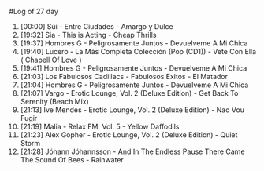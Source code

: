 #Log of 27 day

1. [00:00] Súi - Entre Ciudades - Amargo y Dulce
1. [19:32] Sia - This is Acting - Cheap Thrills
1. [19:37] Hombres G - Peligrosamente Juntos - Devuelveme A Mi Chica
1. [19:40] Lucero - La Más Completa Colección (Pop (CD1)) - Vete Con Ella ( Chapell Of Love )
1. [19:41] Hombres G - Peligrosamente Juntos - Devuelveme A Mi Chica
1. [21:03] Los Fabulosos Cadillacs - Fabulosos Exitos - El Matador
1. [21:04] Hombres G - Peligrosamente Juntos - Devuelveme A Mi Chica
1. [21:07] Vargo - Erotic Lounge, Vol. 2 (Deluxe Edition) - Get Back To Serenity (Beach Mix)
1. [21:13] Ive Mendes - Erotic Lounge, Vol. 2 (Deluxe Edition) - Nao Vou Fugir
1. [21:19] Malia - Relax FM, Vol. 5 - Yellow Daffodils
1. [21:23] Alex Gopher - Erotic Lounge, Vol. 2 (Deluxe Edition) - Quiet Storm
1. [21:28] Jóhann Jóhannsson - And In The Endless Pause There Came The Sound Of Bees - Rainwater

